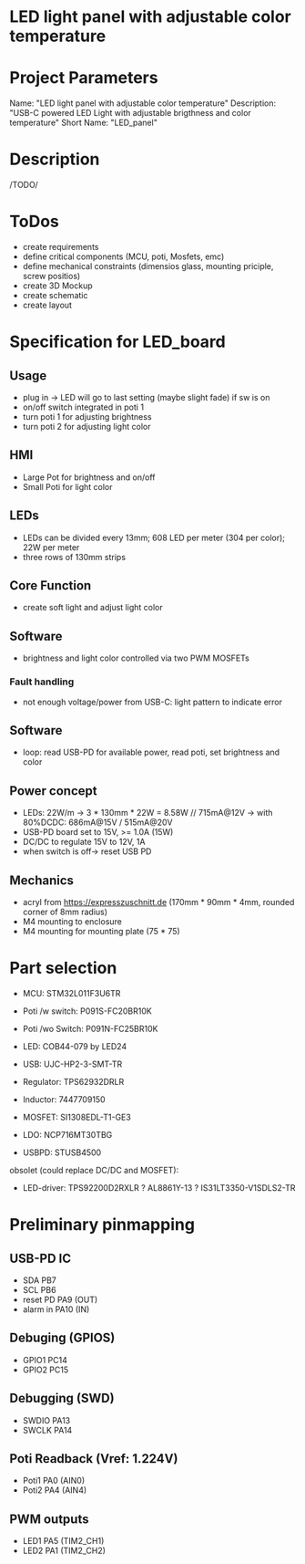 # LED light panel with adjustable color temperature
# Project Parameters
Name: "LED light panel with adjustable color temperature"
Description: "USB-C powered LED Light with adjustable brigthness and color temperature"
Short Name: "LED_panel"

# Description
/TODO/

# ToDos
- create requirements
- define critical components (MCU, poti, Mosfets, emc)
- define mechanical constraints (dimensios glass, mounting priciple, screw positios)
- create 3D Mockup
- create schematic
- create layout


# Specification for LED_board

## Usage
- plug in -> LED will go to last setting (maybe slight fade) if sw is on
- on/off switch integrated in poti 1
- turn poti 1 for adjusting brightness
- turn poti 2 for adjusting light color

## HMI
- Large Pot for brightness and on/off
- Small Poti for light color

## LEDs
- LEDs can be divided every 13mm; 608 LED per meter (304 per color); 22W per meter
- three rows of 130mm strips

## Core Function
- create soft light and adjust light color

## Software
- brightness and light color controlled via two PWM MOSFETs


### Fault handling
- not enough voltage/power from USB-C: light pattern to indicate error

## Software
- loop: read USB-PD for available power, read poti, set brightness and color

## Power concept
- LEDs: 22W/m -> 3 * 130mm * 22W = 8.58W // 715mA@12V -> with 80%DCDC: 686mA@15V / 515mA@20V
- USB-PD board set to 15V, >= 1.0A (15W)
- DC/DC to regulate 15V to 12V, 1A
- when switch is off-> reset USB PD

## Mechanics
- acryl from https://expresszuschnitt.de (170mm * 90mm * 4mm, rounded corner of 8mm radius)
- M4 mounting to enclosure
- M4 mounting for mounting plate (75 * 75)




# Part selection
- MCU: STM32L011F3U6TR
- Poti /w switch: P091S-FC20BR10K
- Poti /wo Switch: P091N-FC25BR10K
- LED: COB44-079  by LED24
- USB: UJC-HP2-3-SMT-TR

- Regulator: TPS62932DRLR
- Inductor: 7447709150

- MOSFET: SI1308EDL-T1-GE3
- LDO: NCP716MT30TBG

- USBPD: STUSB4500

obsolet (could replace DC/DC and MOSFET):
- LED-driver: TPS92200D2RXLR ? AL8861Y-13 ? IS31LT3350-V1SDLS2-TR

# Preliminary pinmapping
## USB-PD IC
- SDA PB7
- SCL PB6
- reset PD PA9 (OUT)
- alarm in PA10 (IN)

## Debuging (GPIOS)
- GPIO1 PC14
- GPIO2 PC15

## Debugging (SWD)
- SWDIO PA13
- SWCLK PA14

## Poti Readback (Vref: 1.224V)
- Poti1 PA0 (AIN0)
- Poti2 PA4 (AIN4)

## PWM outputs
- LED1 PA5 (TIM2_CH1)
- LED2 PA1 (TIM2_CH2)

